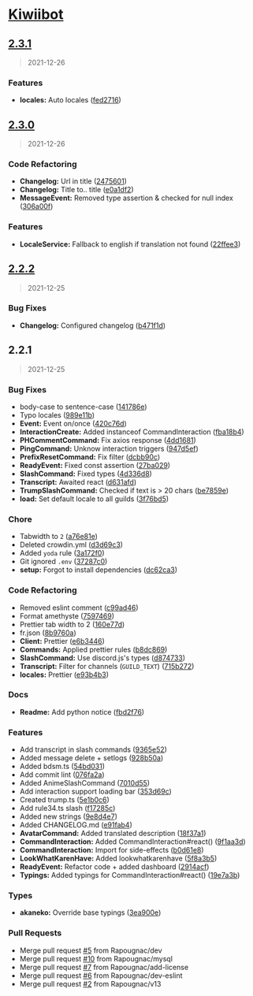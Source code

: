 # [Kiwiibot](https://github.com/Rapougnac/Kiwiibot-typescript/tree/dev)


<a name="2.3.1"></a>
## [2.3.1](https://github.com/Rapougnac/Kiwiibot-typescript/compare/2.3.0...2.3.1)

> 2021-12-26

### Features

* **locales:** Auto locales ([fed2716](https://github.com/Rapougnac/Kiwiibot-typescript/commit/fed2716d842fee410c56cf8e40767a8f72eea682))


<a name="2.3.0"></a>
## [2.3.0](https://github.com/Rapougnac/Kiwiibot-typescript/compare/2.2.2...2.3.0)

> 2021-12-26

### Code Refactoring

* **Changelog:** Url in title ([2475601](https://github.com/Rapougnac/Kiwiibot-typescript/commit/247560123b052f46d092c7a744fab1b36db59be8))
* **Changelog:** Title to.. title ([e0a1df2](https://github.com/Rapougnac/Kiwiibot-typescript/commit/e0a1df2e50d83fa9d438a1480266cef991e7c9b1))
* **MessageEvent:** Removed type assertion & checked for null index ([306a00f](https://github.com/Rapougnac/Kiwiibot-typescript/commit/306a00ffd495f44b9882c5c93bbf008cd4856621))

### Features

* **LocaleService:** Fallback to english if translation not found ([22ffee3](https://github.com/Rapougnac/Kiwiibot-typescript/commit/22ffee365cf06b6cc3973b8b7c780498304c5137))


<a name="2.2.2"></a>
## [2.2.2](https://github.com/Rapougnac/Kiwiibot-typescript/compare/2.2.1...2.2.2)

> 2021-12-25

### Bug Fixes

* **Changelog:** Configured changelog ([b471f1d](https://github.com/Rapougnac/Kiwiibot-typescript/commit/b471f1d9b4a5d680ef5f9c8d76c8b3d28af250e4))


<a name="2.2.1"></a>
## 2.2.1

> 2021-12-25

### Bug Fixes

* body-case to sentence-case ([141786e](https://github.com/Rapougnac/Kiwiibot-typescript/commit/141786e37bb56470ba4ab421b8efd942163a4d89))
* Typo locales ([989e11b](https://github.com/Rapougnac/Kiwiibot-typescript/commit/989e11be45f7bd35b68266e1f568ca3c56c747f0))
* **Event:** Event on/once ([420c76d](https://github.com/Rapougnac/Kiwiibot-typescript/commit/420c76d3166c49f6ebc56cc0d7b9d44247c6e0b5))
* **InteractionCreate:** Added instanceof CommandInteraction ([fba18b4](https://github.com/Rapougnac/Kiwiibot-typescript/commit/fba18b4d18ef306003ea873d31fe6f203d61ba36))
* **PHCommentCommand:** Fix axios response ([4dd1681](https://github.com/Rapougnac/Kiwiibot-typescript/commit/4dd1681ad369a40d57ef6bdb742182a7e79e48a7))
* **PingCommand:** Unknow interaction triggers ([947d5ef](https://github.com/Rapougnac/Kiwiibot-typescript/commit/947d5ef12a7405fe265917917e2bd7df8de2d974))
* **PrefixResetCommand:** Fix filter ([dcbb90c](https://github.com/Rapougnac/Kiwiibot-typescript/commit/dcbb90c76e673994fe817a7530ea737abfb04be9))
* **ReadyEvent:** Fixed const assertion ([27ba029](https://github.com/Rapougnac/Kiwiibot-typescript/commit/27ba029d13f1ad1eb78238317a63ac96305dbd8f))
* **SlashCommand:** Fixed types ([4d336d8](https://github.com/Rapougnac/Kiwiibot-typescript/commit/4d336d8996d677cc237be7f4dd14a694718c10d0))
* **Transcript:** Awaited react ([d631afd](https://github.com/Rapougnac/Kiwiibot-typescript/commit/d631afdd4ccfd3384d5dbe7a5e76a6c94537a6fb))
* **TrumpSlashCommand:** Checked if text is > 20 chars ([be7859e](https://github.com/Rapougnac/Kiwiibot-typescript/commit/be7859e522041b100d2a8cbd684eb18614bb608f))
* **load:** Set default locale to all guilds ([3f76bd5](https://github.com/Rapougnac/Kiwiibot-typescript/commit/3f76bd570377a4a437b60f7193bcf23261481f24))

### Chore

* Tabwidth to `2` ([a76e81e](https://github.com/Rapougnac/Kiwiibot-typescript/commit/a76e81efaf77102611349cecad35ffb405f20eb1))
* Deleted crowdin.yml ([d3d69c3](https://github.com/Rapougnac/Kiwiibot-typescript/commit/d3d69c39b4a657ac484dc39e37877c9705e0a42d))
* Added `yoda` rule ([3a172f0](https://github.com/Rapougnac/Kiwiibot-typescript/commit/3a172f0c828dbc16614dc18292f1d02f74b6bb57))
* Git ignored `.env` ([37287c0](https://github.com/Rapougnac/Kiwiibot-typescript/commit/37287c0f1d4ab2ba14921cf8070eb63630e93951))
* **setup:** Forgot to install dependencies ([dc62ca3](https://github.com/Rapougnac/Kiwiibot-typescript/commit/dc62ca35def7bd26dd7fe15b3c99ed2329098594))

### Code Refactoring

* Removed eslint comment ([c99ad46](https://github.com/Rapougnac/Kiwiibot-typescript/commit/c99ad46e8b7d4a593413ab6aa30f4f1d770a41c5))
* Format amethyste ([7597469](https://github.com/Rapougnac/Kiwiibot-typescript/commit/759746948f14a9ac735ebd5a03d0979eb327191a))
* Prettier tab width to 2 ([160e77d](https://github.com/Rapougnac/Kiwiibot-typescript/commit/160e77d18cac9762c0f2560288ed9fcd484a7848))
* fr.json ([8b9760a](https://github.com/Rapougnac/Kiwiibot-typescript/commit/8b9760aaeb13edc4c70ee5e1be8afdfe79de338a))
* **Client:** Prettier ([e6b3446](https://github.com/Rapougnac/Kiwiibot-typescript/commit/e6b3446d574f3d78d263207b7f6eeb4935a4937c))
* **Commands:** Applied prettier rules ([b8dc869](https://github.com/Rapougnac/Kiwiibot-typescript/commit/b8dc869d762c91da9b7ec3b11d43bd54749a6443))
* **SlashCommand:** Use discord.js's types ([d874733](https://github.com/Rapougnac/Kiwiibot-typescript/commit/d874733cc23e93e12384c74a8c0dd4d7641813ca))
* **Transcript:** Filter for channels (`GUILD_TEXT`) ([715b272](https://github.com/Rapougnac/Kiwiibot-typescript/commit/715b272222464b6a97dde89da9eb593c2e69f317))
* **locales:** Prettier ([e93b4b3](https://github.com/Rapougnac/Kiwiibot-typescript/commit/e93b4b3e01abd674025f6d5d8389f7b31c5356cb))

### Docs

* **Readme:** Add python notice ([fbd2f76](https://github.com/Rapougnac/Kiwiibot-typescript/commit/fbd2f7649d83b9ba1b4a91d818e298ca7c44eb4d))

### Features

* Add transcript in slash commands ([9365e52](https://github.com/Rapougnac/Kiwiibot-typescript/commit/9365e5280cdd8e446a8b2c903a446e78b47bd1b2))
* Added message delete + setlogs ([928b50a](https://github.com/Rapougnac/Kiwiibot-typescript/commit/928b50ac89c124005729ec428a79419d822b638a))
* Added bdsm.ts ([54bd031](https://github.com/Rapougnac/Kiwiibot-typescript/commit/54bd0316df9281ce6bd43c3de323263e9ab7c1af))
* Add commit lint ([076fa2a](https://github.com/Rapougnac/Kiwiibot-typescript/commit/076fa2a7da3c17b659e5708fc06a8d4e4f67167e))
* Added AnimeSlashCommand ([7010d55](https://github.com/Rapougnac/Kiwiibot-typescript/commit/7010d5593a2f67a2fcb0e6665ac2084a87f59d88))
* Add interaction support loading bar ([353d69c](https://github.com/Rapougnac/Kiwiibot-typescript/commit/353d69c1fd847a559fe3930220d26babe0d02f22))
* Created trump.ts ([5e1b0c6](https://github.com/Rapougnac/Kiwiibot-typescript/commit/5e1b0c6af7a8d165c2df20b6a199e1cfa1493d96))
* Add rule34.ts slash ([f17285c](https://github.com/Rapougnac/Kiwiibot-typescript/commit/f17285c9fd10fa5b26ad8bc875b09a933a419390))
* Added new strings ([9e8d4e7](https://github.com/Rapougnac/Kiwiibot-typescript/commit/9e8d4e7639e47cb08205fb828d193c4a545a3653))
* Added CHANGELOG.md ([e91fab4](https://github.com/Rapougnac/Kiwiibot-typescript/commit/e91fab4a194fdb7b7764a132549a59e5f99be48b))
* **AvatarCommand:** Added translated description ([18f37a1](https://github.com/Rapougnac/Kiwiibot-typescript/commit/18f37a1f9d7f39e1856943f3dfab289f60a6fc1f))
* **CommandInteraction:** Added CommandInteraction#react() ([9f1aa3d](https://github.com/Rapougnac/Kiwiibot-typescript/commit/9f1aa3d3c5ab0a68c2b0df761c4a9c6461b27e9a))
* **CommandInteraction:** Import for side-effects ([b0d61e8](https://github.com/Rapougnac/Kiwiibot-typescript/commit/b0d61e83883ce8ee2db0c60302d929193f486d70))
* **LookWhatKarenHave:** Added lookwhatkarenhave ([5f8a3b5](https://github.com/Rapougnac/Kiwiibot-typescript/commit/5f8a3b554ef60d73ebf333881836c3b5ab78f149))
* **ReadyEvent:** Refactor code + added dashboard ([2914acf](https://github.com/Rapougnac/Kiwiibot-typescript/commit/2914acf3d6d1013204322bf3240b32b9a4afc704))
* **Typings:** Added typings for CommandInteraction#react() ([19e7a3b](https://github.com/Rapougnac/Kiwiibot-typescript/commit/19e7a3b3a8ed95dfa1dd1d97487fd5a12bfec15d))

### Types

* **akaneko:** Override base typings ([3ea900e](https://github.com/Rapougnac/Kiwiibot-typescript/commit/3ea900e5297754d223c03671daaf1831076b8a1c))

### Pull Requests

* Merge pull request [#5](https://github.com/Rapougnac/Kiwiibot-typescript/issues/5) from Rapougnac/dev
* Merge pull request [#10](https://github.com/Rapougnac/Kiwiibot-typescript/issues/10) from Rapougnac/mysql
* Merge pull request [#7](https://github.com/Rapougnac/Kiwiibot-typescript/issues/7) from Rapougnac/add-license
* Merge pull request [#6](https://github.com/Rapougnac/Kiwiibot-typescript/issues/6) from Rapougnac/dev-eslint
* Merge pull request [#2](https://github.com/Rapougnac/Kiwiibot-typescript/issues/2) from Rapougnac/v13

